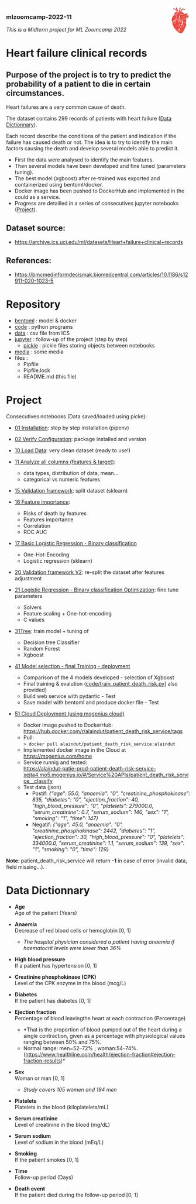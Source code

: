 <img align="right" src="media/heart.png">

### mlzoomcamp-2022-11
*This is a Midterm project for ML Zoomcamp 2022*

# Heart failure clinical records

## Purpose of the project is to try to predict the probability of a patient to die in certain circumstances.

Heart failures are a very common cause of death.

The dataset contains 299 records of patients with heart failure ([Data Dictionnary](#data-dictionnary)). 

Each record describe the conditions of the patient and indication if the failure has caused death or not.
The idea is to try to identify the main factors causing the death and develop several models able to predict it.

- First the data were analysed to identify the main features.
- Then several models have been developed and fine tuned (parameters tuning).
- The best model (xgboost) after re-trained was exported and containerized using bentoml/docker.
- Docker image has been pushed to DockerHub and implemented in the could as a service.
- Progress are detailled in a series of consecutives jupyter notebooks ([Project](#project)). 

## Dataset source: 
- https://archive.ics.uci.edu/ml/datasets/Heart+failure+clinical+records 

## References:
- https://bmcmedinformdecismak.biomedcentral.com/articles/10.1186/s12911-020-1023-5


 

# Repository
- [bentoml](/bentoml/) :  model & docker
- [code](/code/) : python programs
- [data](/data/) : csv file from ICS
- [jupyter](/jupyter/) : follow-up of the project (step by step)
    - [pickle](/jupyter/pickle/) : pickle files storing objects between notebooks
- [media](/media/) : some media
- files : 
    - Pipfile
    - Pipfile.lock 
    - README.md (this file)


# Project
Consecutives notebooks (Data saved/loaded using picke):

- [01 Installation](/jupyter/01%20installation.md): step by step installation (pipenv)

- [02 Verify Configuration](/jupyter/02%20Verify%20Configuration.ipynb): package installed and version 
    
- [10 Load Data](jupyter/10%20Load%20Data.ipynb): very clean dataset (ready to use!)

- [11 Analyze all columns (features & target)](jupyter/11%20Analyze%20all%20columns%20(features%20&%20target).ipynb): 
    - data types, distribution of data, mean...
    - categorical vs numeric features    

- [15 Validation framework](jupyter/15%20Validation%20framework.ipynb): split dataset (sklearn)

- [16 Feature importance](jupyter/16%20Feature%20importance.ipynb): 
    - Risks of death by features
    - Features importance
    - Correlation
    - ROC AUC    

- [17 Basic Logistic Regression - Binary classification](jupyter/17%20Basic%20Logistic%20Regression%20-%20Binary%20classification.ipynb)
    - One-Hot-Encoding
    - Logistic regression (sklearn)     

- [20 Validation framework V2](jupyter/20%20Validation%20framework%20V2.ipynb): re-split the dataset after features adjustment    


- [21 Logistic Regression - Binary classification Optimization](jupyter/21%20Logistic%20Regression%20-%20Binary%20classification%20Optimization.ipynb): fine tune parameters
    - Solvers
    - Feature scaling + One-hot-encoding
    - C values

- [31Tree](jupyter/31Tree.ipynb): train model + tuning of
    - Decision tree Classifier
    - Random Forest
    - Xgboost   

- [41 Model selection - final Training - deployment](jupyter/41%20Model%20selection%20-%20final%20Training%20-%20deployment.ipynb)
    - Comparison of the 4 models developed - selection of Xgboost
    - Final training & evalution ([code/train_patient_death_risk.py](code/train_patient_death_risk.py)] also provided)
    - Build web service with pydantic - Test 
    - Save model with bentoml and produce docker file - Test   

- [51 Cloud Deployment (using mogenius cloud)](jupyter/51%20Cloud%20Deployment%20(using%20mogenius%20cloud).ipynb)
    - Docker image pushed to DockerHub:       
        https://hub.docker.com/r/alaindut/patient_death_risk_service/tags
    - Pull:      
        ```> docker pull alaindut/patient_death_risk_service:alaindut```
    - Implemented docker image in the Cloud at https://mogenius.com/home
    - Service runnig and tested:      
        https://alaindut-patie-prod-patient-death-risk-service-xejta4.mo5.mogenius.io/#/Service%20APIs/patient_death_risk_service__classify
    - Test data (json)
        - Postif: *{"age": 55.0,
   "anaemia": "0",
   "creatinine_phosphokinase": 835,
   "diabetes": "0",
   "ejection_fraction": 40,
   "high_blood_pressure": "0",
   "platelets": 279000.0,
   "serum_creatinine": 0.7,
   "serum_sodium": 140,
   "sex": "1",
   "smoking": "1",
   "time": 147}*
        - Negatif: *{"age": 45.0,
   "anaemia": "0",
   "creatinine_phosphokinase": 2442,
   "diabetes": "1",
   "ejection_fraction": 30,
   "high_blood_pressure": "0",
   "platelets": 334000.0,
   "serum_creatinine": 1.1,
   "serum_sodium": 139,
   "sex": "1",
   "smoking": "0",
   "time": 129}*


**Note**: patient_death_risk_service will return **-1** in case of error (invalid data, field missing...).


# Data Dictionnary

- **Age**     	
Age of the patient (Years)

- **Anaemia**  
Decrease of red blood cells or hemoglobin [0, 1] 
   - *The hospital physician considered a patient having anaemia if haematocrit levels were lower than 36%*

- **High blood pressure**  	
If a patient has hypertension [0, 1]	

- **Creatinine phosphokinase (CPK)**  
Level of the CPK enzyme in the blood (mcg/L)
	 	 	 
- **Diabetes**  	
If the patient has diabetes	[0, 1]

- **Ejection fraction**  	
Percentage of blood leavingthe heart at each contraction (Percentage)
    - *That is the proportion of blood pumped out of the heart during a single contraction, given as a percentage with physiological values ranging between 50% and 75%.
    - Normal range: men=52–72% ; woman:54–74%. (https://www.healthline.com/health/ejection-fraction#ejection-fraction-results)* 

- **Sex**  
Woman or man [0, 1]
    - *Study covers 105 women and 194 men*

- **Platelets**  
Platelets in the blood (kiloplatelets/mL)

- **Serum creatinine**  	
Level of creatinine in the blood (mg/dL)	

- **Serum sodium**  	
Level of sodium in the blood (mEq/L)  

- **Smoking**  
If the patient smokes [0, 1]	

- **Time**  	
Follow-up period (Days)   

- **Death event**  
If the patient died during the follow-up period	[0, 1]



